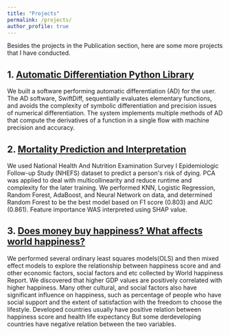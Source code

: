 ```yaml
---
title: "Projects"
permalink: /projects/
author_profile: true
---
```


Besides the projects in the Publication section, here are some more projects that I have conducted.  

## 1. [Automatic Differentiation Python Library](https://github.com/cs107-swiftdiff/cs107-FinalProject)

We built a software performing automatic differentiation (AD) for the user. The AD software, SwiftDiff, sequentially evaluates elementary functions, and avoids the complexity of symbolic differentiation and precision issues of numerical differentiation. The system implements multiple methods of AD that compute the derivatives of a function in a single flow with machine precision and accuracy.

## 2. [Mortality Prediction and Interpretation](files/Mortality.pdf)

We used National Health And Nutrition Examination Survey I Epidemiologic Follow-up Study (NHEFS) dataset to predict a person's risk of dying. PCA was applied to deal with multicollinearity and reduce runtime and complexity for the later training. We performed KNN, Logistic Regression, Random Forest, AdaBoost, and Neural Network on data, and determined Random Forest to be the best model based on F1 score (0.803) and AUC (0.861). Feature importance WAS interpreted using SHAP value.

## 3. [Does money buy happiness? What affects world happiness?](/files/STAT139_Final.pdf) 

We performed several ordinary least squares models(OLS) and then mixed effect models to explore the relationship between happiness score and and other economic factors, social factors and etc collected by World happiness Report. We discovered that higher GDP values are positively correlated with higher happiness. Many other cultural, and social factors also have significant influence on happiness, such as percentage of people who have social support and the extent of satisfaction with the freedom to choose the lifestyle. Developed countries usually have positive relation between happiness score and health life expectancy But some derdeveloping countries have negative relation between the two variables. 


